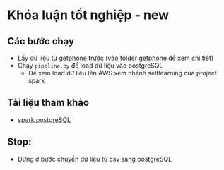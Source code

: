 # Khóa luận tốt nghiệp - new

## Các bước chạy
- Lấy dữ liệu từ getphone trước (vào folder getphone để xem chi tiết)
- Chạy `pipeline.py` để load dữ liệu vào postgreSQL
  - Để xem load dữ liệu lên AWS xem nhánh selflearning của project spark

## Tài liệu tham khảo
- [spark postgreSQL](https://mmuratarat.github.io/2020-06-18/pyspark-postgresql-locally)

## Stop:
- Dừng ở bước chuyển dữ liệu từ csv sang postgreSQL 
